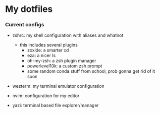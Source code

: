 # My dotfiles

### Current configs

- zshrc: my shell configuration with aliases and whatnot
    - this includes several plugins
        - zoxide: a smarter cd
        - eza: a nicer ls
        - oh-my-zsh: a zsh plugin manager
        - powerlevel10k: a custom zsh prompt
        - some random conda stuff from school, prob gonna get rid of it soon

- wezterm: my terminal emulator configuration
- nvim: configuration for my editor
- yazi: terminal based file explorer/manager
